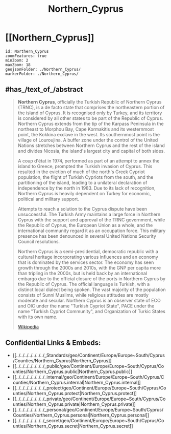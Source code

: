 ﻿---
location:
- 35.3
- 33.8
type: geo-Region
title: Northern_Cyprus
license: "CC BY-SA 4.0"
source: "https://datahub.io/core/country-codes"
isDeleted: false
isReadOnly: false
draft: false
confidential: public
tags:
- geo/Country/Region
aliases:
- Northern_Cyprus
Languages:
- de
cssclasses:
- geo-Region
publish: true
linkTitle: 
keywords: 
layout: 
publishDate: 
expiryDate: 
has_id_wikidata: Q23681
flag: "[[_Standards/WikiData/WD~flag of Northern Cyprus,207518]]"
member_of:
- "[[_Standards/WikiData/WD~Economic Cooperation Organization,225950]]"
- "[[_Standards/WikiData/WD~Organization of Turkic States,596850]]"
- "[[_Standards/WikiData/WD~International Organization of Turkic Culture,1993710]]"
- "[[_Standards/WikiData/WD~Organisation of Islamic Cooperation,47543]]"
anthem: "[[_Standards/WikiData/WD~İstiklâl Marşı,344452]]"
coat_of_arms: "[[_Standards/WikiData/WD~coat of arms of Northern Cyprus,498891]]"
located_in_on_physical_feature: '[[_Standards/WikiData/WD~Cyprus,644636]]'
replaces: "[[_Standards/WikiData/WD~Turkish Federated State of Cyprus,784851]]"
legislative_body: "[[_Standards/WikiData/WD~Assembly of the Republic,1515950]]"
office_held_by_head_of_state: "[[_Standards/WikiData/WD~President of Northern Cyprus,2354210]]"
office_held_by_head_of_government: "[[_Standards/WikiData/WD~Prime Minister of Northern Cyprus,2662165]]"
capital: "[[_Standards/WikiData/WD~North Nicosia,2762100]]"
economy_of_topic: "[[_Standards/WikiData/WD~economy of Northern Cyprus,5333736]]"
head_of_state: "[[_Standards/WikiData/WD~Ersin Tatar,6057339]]"
Wikimedia_outline: "[[_Standards/WikiData/WD~outline of Northern Cyprus,7112394]]"
instance_of:
- "[[_Standards/WikiData/WD~state with limited recognition,10711424]]"
- "[[_Standards/WikiData/WD~disputed territory,15239622]]"
head_of_government: "[[_Standards/WikiData/WD~Ünal Üstel,12812869]]"
driving_side: '[[_Standards/WikiData/WD~left,13196750]]'
culture: "[[_Standards/WikiData/WD~culture of Northern Cyprus,19903003]]"
topic_s_main_Wikimedia_portal: "[[_Standards/WikiData/WD~Portal_Turkish Republic of Northern Cyprus,25336683]]"
official_language: '[[_Standards/WikiData/WD~Turkish,256]]'
diplomatic_relation:
- "[[_Standards/WikiData/WD~European Union,458]]"
- '[[_Standards/WikiData/WD~Kuwait,817]]'
- "[[_Standards/WikiData/WD~The Gambia,1005]]"
- '[[_Standards/WikiData/WD~Libya,1016]]'
- '[[_Standards/WikiData/WD~Somalia,1045]]'
- "[[_Standards/WikiData/WD~United States,30]]"
- '[[_Standards/WikiData/WD~Turkey,43]]'
- '[[_Standards/WikiData/WD~France,142]]'
- "[[_Standards/WikiData/WD~United Kingdom,145]]"
- '[[_Standards/WikiData/WD~Azerbaijan,227]]'
located_in_time_zone: '[[_Standards/WikiData/WD~UTC+02_00,6723]]'
country: "[[_Standards/WikiData/WD~Northern Cyprus,23681]]"
shares_border_with:
- '[[_Standards/WikiData/WD~Turkey,43]]'
- "[[_Standards/WikiData/WD~United Kingdom,145]]"
- '[[_Standards/WikiData/WD~Cyprus,229]]'
continent:
- '[[_Standards/WikiData/WD~Europe,46]]'
- '[[_Standards/WikiData/WD~Asia,48]]'
territory_claimed_by: '[[_Standards/WikiData/WD~Cyprus,229]]'
top_level_Internet_domain: '[[_Standards/WikiData/WD~.tr,41104]]'
area: 3355
local_dialing_code: 392
population: 390745
country_calling_code: +90
inception: "1983-01-01T00:00:00Z"
Commons_category: "Northern Cyprus"
native_label: "Kuzey Kıbrıs Türk Cumhuriyeti"
official_name: "Kuzey Kıbrıs Türk Cumhuriyeti"
flag_image: "http://commons.wikimedia.org/wiki/Special:FilePath/Flag%20of%20the%20Turkish%20Republic%20of%20Northern%20Cyprus.svg"
geoshape: "http://commons.wikimedia.org/data/main/Data:Northern+Cyprus.map"
coat_of_arms_image: "http://commons.wikimedia.org/wiki/Special:FilePath/Coat%20of%20arms%20of%20the%20Turkish%20Republic%20of%20Northern%20Cyprus.svg"
page_banner: "http://commons.wikimedia.org/wiki/Special:FilePath/FileNorthern%20Cyprus%20banner%20Panorama%20of%20northern%20coast.jpg"
pronunciation_audio: "http://commons.wikimedia.org/wiki/Special:FilePath/LL-Q33810%20%28ori%29-Psubhashish-%E0%AC%89%E0%AC%A4%E0%AD%8D%E0%AC%A4%E0%AC%B0%20%E0%AC%B8%E0%AC%BE%E0%AC%87%E0%AC%AA%E0%AD%8D%E0%AC%B0%E0%AC%B8.wav"
locator_map_image: "http://commons.wikimedia.org/wiki/Special:FilePath/Northern%20Cyprus%20%28orthographic%20projection%29.svg"
place_name_sign: "http://commons.wikimedia.org/wiki/Special:FilePath/Turkish%20republic%20of%20Northern%20Cyprus%20border%20sign1.png"
Commons_gallery: "Turkish Republic of Northern Cyprus (Kuzey Kıbrıs Türk Cumhuriyeti)"
demonym:
- "Turkish Cypriot"
- "Kıbrıs Türkü"
coordinate_location: "Point(33.3634 35.1816)"
---

# [[Northern_Cyprus]] 

```leaflet
id: Northern_Cyprus
zoomFeatures: true 
minZoom: 2 
maxZoom: 18
geojsonFolder: ./Northern_Cyprus/
markerFolder: ./Northern_Cyprus/
```


## #has_/text_of_/abstract 

> **Northern Cyprus**, officially the Turkish Republic of Northern Cyprus (TRNC), is a de facto state that comprises the northeastern portion of the island of Cyprus. It is recognised only by Turkey, and its territory is considered by all other states to be part of the Republic of Cyprus. Northern Cyprus extends from the tip of the Karpass Peninsula in the northeast to Morphou Bay, Cape Kormakitis and its westernmost point, the Kokkina exclave in the west. Its southernmost point is the village of Louroujina. A buffer zone under the control of the United Nations stretches between Northern Cyprus and the rest of the island and divides Nicosia, the island's largest city and capital of both sides.
>
> A coup d'état in 1974, performed as part of an attempt to annex the island to Greece, prompted the Turkish invasion of Cyprus. This resulted in the eviction of much of the north's Greek Cypriot population, the flight of Turkish Cypriots from the south, and the partitioning of the island, leading to a unilateral declaration of independence by the north in 1983. Due to its lack of recognition, Northern Cyprus is heavily dependent on Turkey for economic, political and military support.
>
> Attempts to reach a solution to the Cyprus dispute have been unsuccessful. The Turkish Army maintains a large force in Northern Cyprus with the support and approval of the TRNC government, while the Republic of Cyprus, the European Union as a whole, and the international community regard it as an occupation force. This military presence has been denounced in several United Nations Security Council resolutions.
>
> Northern Cyprus is a semi-presidential, democratic republic with a cultural heritage incorporating various influences and an economy that is dominated by the services sector. The economy has seen growth through the 2000s and 2010s, with the GNP per capita more than tripling in the 2000s, but is held back by an international embargo due to the official closure of the ports in Northern Cyprus by the Republic of Cyprus. The official language is Turkish, with a distinct local dialect being spoken. The vast majority of the population consists of Sunni Muslims, while religious attitudes are mostly moderate and secular. Northern Cyprus is an observer state of ECO and OIC under the name "Turkish Cypriot State", PACE under the name "Turkish Cypriot Community", and Organization of Turkic States with its own name.
>
> [Wikipedia](https://en.wikipedia.org/wiki/Northern%20Cyprus)
## Confidential Links & Embeds: 
- [[../../../../../../../_Standards/geo/Continent/Europe/Europe~South/Cyprus/Counties/Northern_Cyprus|Northern_Cyprus]] 
- [[../../../../../../../_public/geo/Continent/Europe/Europe~South/Cyprus/Counties/Northern_Cyprus.public|Northern_Cyprus.public]] 
- [[../../../../../../../_internal/geo/Continent/Europe/Europe~South/Cyprus/Counties/Northern_Cyprus.internal|Northern_Cyprus.internal]] 
- [[../../../../../../../_protect/geo/Continent/Europe/Europe~South/Cyprus/Counties/Northern_Cyprus.protect|Northern_Cyprus.protect]] 
- [[../../../../../../../_private/geo/Continent/Europe/Europe~South/Cyprus/Counties/Northern_Cyprus.private|Northern_Cyprus.private]] 
- [[../../../../../../../_personal/geo/Continent/Europe/Europe~South/Cyprus/Counties/Northern_Cyprus.personal|Northern_Cyprus.personal]] 
- [[../../../../../../../_secret/geo/Continent/Europe/Europe~South/Cyprus/Counties/Northern_Cyprus.secret|Northern_Cyprus.secret]] 

